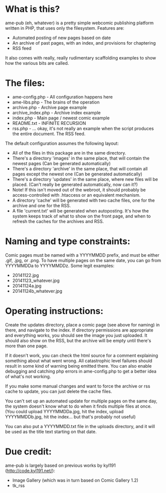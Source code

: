 What is this?
=============

ame-pub (eh, whatever) is a pretty simple webcomic publishing platform written in PHP, that uses only the filesystem.
Features are:
 - Automated posting of new pages based on date
 - An archive of past pages, with an index, and provisions for chaptering
 - RSS feed

It also comes with really, really rudimentary scaffolding examples to show how the various bits are called.

The files:
==========

 - ame-config.php	- All configuration happens here
 - ame-libs.php		- The brains of the operation
 - archive.php		- Archive page example
 - archive_index.php	- Archive index example
 - index.php		- Main page / newest comic example
 - README.txt		- INFINITE RECURSION
 - rss.php		- ... okay, it's not really an example when the script produces the entire document. The RSS feed.

The default configuration assumes the following layout:
 - All of the files in this package are in the same directory.
 - There's a directory 'images' in the same place, that will contain the newest pages (Can be generated automatically)
 - There's a directory 'archive' in the same place, that will contain all pages except the newest one (Can be generated automatically)
 - There's a directory 'updates' in the same place, where new files will be placed. (Can't really be generated automatically, now can it?)
  - Note! If this isn't moved out of the webroot, it should probably be access-controlled with .htaccess or an equivalent mechanism.
 - A directory 'cache' will be generated with two cache files, one for the archive and one for the RSS.
 - A file 'current.txt' will be generated when autoposting. It's how the system keeps track of what to show on the front page, and
   when to refresh the caches for the archives and RSS.
 
Naming and type constraints:
============================

Comic pages must be named with a YYYYMMDD prefix, and must be either .gif, .jpg, or .png. To have multiple pages on the same date,
you can go from YYYYMMDDa to YYYYMMDDz.
Some legit examples:
 - 20141122.jpg
 - 20141123_whatever.jpg
 - 20141124a.jpg
 - 20141124b_whatever.jpg

Operating instructions:
=======================

Create the updates directory, place a comic page (see above for naming) in there, and navigate to the index.
If directory permissions are appropriate and everything works, you should see the image you just uploaded.
It should also show on the RSS, but the archive will be empty until there's more than one page.

If it doesn't work, you can check the html source for a comment explaining something about what went wrong.
All catastrophic level failures should result in some kind of warning being emitted there. You can also enable debugging and
catching php errors in ame-config.php to get a better idea of what's not working.

If you make some manual changes and want to force the archive or rss cache to update, you can just delete the cache files.

You can't set up an automated update for multiple pages on the same day, the system doesn't know what to do when it finds multiple files
at once. (You could upload YYYYMMDDa.jpg, hit the index, upload YYYYMMDDb.jpg, hit the index... but that's probably not useful)

You can also put a YYYYMMDD.txt file in the uploads directory, and it will be used as the title text starting on that date.

Due credit:
===========
ame-pub is largely based on previous works by kyl191 (http://code.kyl191.net/):
 - Image Gallery (which was in turn based on Comic Gallery 1.2)
 - tk_rss
 